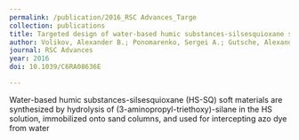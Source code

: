 ```yaml
---
permalink: /publication/2016_RSC Advances_Targe
collection: publications
title: Targeted design of water-based humic substances-silsesquioxane soft materials for nature-inspired remedial applications
author: Volikov, Alexander B.; Ponomarenko, Sergei A.; Gutsche, Alexander; Nirschl, Hermann; Hatfield, Kirk; Perminova, Irina V.
journal: RSC Advances
year: 2016
doi: 10.1039/C6RA08636E

---
```


Water-based humic substances-silsesquioxane (HS-SQ) soft materials are synthesized by hydrolysis of (3-aminopropyl-triethoxy)-silane in the HS solution, ​immobilized onto sand columns, and used for intercepting azo dye from water
